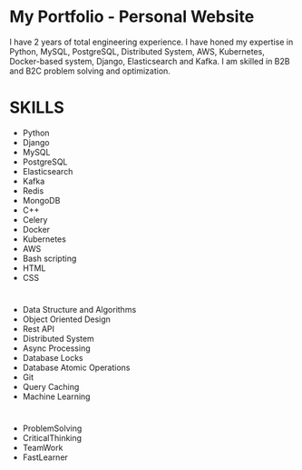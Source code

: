 # My Portfolio - Personal Website

I have 2 years of total engineering experience. I have honed my expertise in Python, MySQL, PostgreSQL, Distributed System, AWS, Kubernetes, Docker-based system, Django, Elasticsearch and Kafka. I am skilled in B2B and B2C problem solving and optimization.

# SKILLS

* Python
* Django
* MySQL
* PostgreSQL
* Elasticsearch
* Kafka
* Redis
* MongoDB
* C++
* Celery
* Docker
* Kubernetes
* AWS
* Bash scripting
* HTML
* CSS

#

* Data Structure and Algorithms
* Object Oriented Design
* Rest API
* Distributed System
* Async Processing
* Database Locks
* Database Atomic Operations
* Git
* Query Caching
* Machine Learning

#

* ProblemSolving
* CriticalThinking
* TeamWork
* FastLearner

